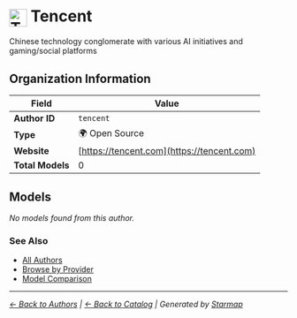 # <img src="https://raw.githubusercontent.com/agentstation/starmap/master/internal/embedded/logos/tencent.svg" alt="Tencent" width="32" height="32" style="vertical-align: middle;"> Tencent
  
  
  
Chinese technology conglomerate with various AI initiatives and gaming/social platforms
  
  
## Organization Information
  
| Field | Value |
|---------|---------|
| **Author ID** | `tencent` |
| **Type** | 🌍 Open Source |
| **Website** | [https://tencent.com](https://tencent.com) |
| **Total Models** | 0 |

  
## Models
  
*No models found from this author.*
  
### See Also
  
- [All Authors](../)
- [Browse by Provider](../../providers/)
- [Model Comparison](../../models/)
  
---
*_[← Back to Authors](../) | [← Back to Catalog](../../) | Generated by [Starmap](https://github.com/agentstation/starmap)_*